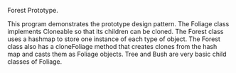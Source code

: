 Forest Prototype.

This program demonstrates the prototype design pattern. 
The Foliage class implements Cloneable so that its children can be cloned.
The Forest class uses a hashmap to store one instance of each type of object.
The Forest class also has a cloneFoliage method that creates clones from the hash map
and casts them as Foliage objects.
Tree and Bush are very basic child classes of Foliage.
